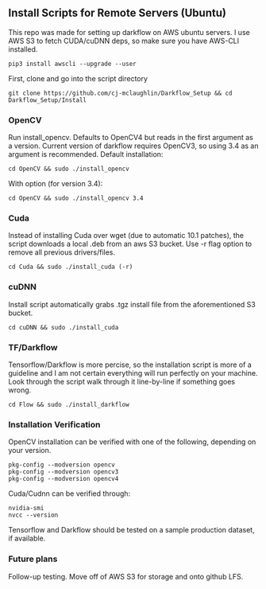 ## Install Scripts for Remote Servers (Ubuntu)
This repo was made for setting up darkflow on AWS ubuntu servers. I use AWS S3 to fetch CUDA/cuDNN deps, so make sure you have AWS-CLI installed.
```
pip3 install awscli --upgrade --user
```

First, clone and go into the script directory
```
git clone https://github.com/cj-mclaughlin/Darkflow_Setup && cd Darkflow_Setup/Install
```

### OpenCV
Run install_opencv. Defaults to OpenCV4 but reads in the first argument as a version.
Current version of darkflow requires OpenCV3, so using 3.4 as an argument is recommended.
Default installation:
```
cd OpenCV && sudo ./install_opencv
```
With option (for version 3.4):
```
cd OpenCV && sudo ./install_opencv 3.4
```

### Cuda
Instead of installing Cuda over wget (due to automatic 10.1 patches), the script downloads a local .deb from an aws S3 bucket. 
Use -r flag option to remove all previous drivers/files.
```
cd Cuda && sudo ./install_cuda (-r)
```

### cuDNN
Install script automatically grabs .tgz install file from the aforementioned S3 bucket.
```
cd cuDNN && sudo ./install_cuda
```

### TF/Darkflow
Tensorflow/Darkflow is more percise, so the installation script is more of a guideline and I am not certain everything will run perfectly on your machine. Look through the script walk through it line-by-line if something goes wrong.
```
cd Flow && sudo ./install_darkflow
```

### Installation Verification
OpenCV installation can be verified with one of the following, depending on your version.
```
pkg-config --modversion opencv
pkg-config --modversion opencv3
pkg-config --modversion opencv4
```
Cuda/Cudnn can be verified through:
```
nvidia-smi
nvcc --version
```
Tensorflow and Darkflow should be tested on a sample production dataset, if available.

### Future plans
Follow-up testing.
Move off of AWS S3 for storage and onto github LFS.